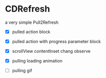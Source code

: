 # CDRefresh
a very simple Pull2Refresh

- [x] pulled action block 
- [x] pulled action with progress parameter block
- [x] scrollView contentInset chang observe 
- [x] pulling loading animation

- [ ] pulling gif
